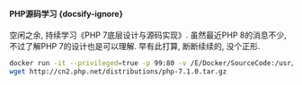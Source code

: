 #### PHP源码学习 {docsify-ignore}

空闲之余, 持续学习《PHP 7底层设计与源码实现》. 虽然最近PHP 8的消息不少, 不过了解PHP 7的设计也是可以理解. 早有此打算, 断断续续的, 没个正形.


```bash
docker run -it --privileged=true -p 99:80 -v /E/Docker/SourceCode:/usr/local/src --name PHPSourceCode --init -d --restart=always centos:7
wget http://cn2.php.net/distributions/php-7.1.0.tar.gz
```
